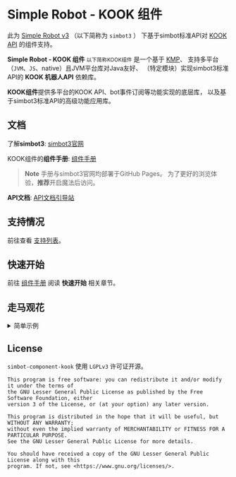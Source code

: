 # Simple Robot - KOOK 组件

此为 [Simple Robot v3][simbot3] （以下简称为 `simbot3` ） 下基于simbot标准API对 [KOOK API](https://www.kookapp.cn/) 的组件支持。

**Simple Robot - KOOK 组件** <small>以下简称KOOK组件</small> 
是一个基于 [KMP](https://kotlinlang.org/docs/multiplatform.html)、
支持多平台（`JVM`、`JS`、native）且JVM平台库对Java友好、
（特定模块）实现simbot3标准API的 **KOOK 机器人API** 依赖库。

**KOOK组件**提供多平台的KOOK API、bot事件订阅等功能实现的底层库，
以及基于simbot3标准API的高级功能应用库。

## 文档

了解**simbot3**: [simbot3官网](https://simbot.forte.love)

KOOK组件的**组件手册**: [组件手册][website]

> **Note**
> 手册与simbot3官网均部署于GitHub Pages。
> 为了更好的浏览体验，**推荐**开启魔法后访问。

**API文档**: [API文档引导站](https://docs.simbot.forte.love)

## 支持情况

前往查看 [支持列表](support-list.md)。

## 快速开始

前往 [组件手册][website] 阅读 **快速开始** 相关章节。

## 走马观花

<details>
<summary>简单示例</summary>

> **Note**
> Java开发者可直接参考 [组件手册][website] 中**快速开始**相关示例的Java部分代码。

> 使用 Kotlin + `simbot-component-kook-core` 配合 `simboot-core-spring-boot-starter` 使用 `Spring Boot` 的情况下：

```kotlin
// simbot-core / simbot-boot
suspend fun KookContactMessageEvent.onEvent() {
    author().send("Hello World")
}
```

```kotlin
// simbot-boot
@Listener
@Filter("签到")
suspend fun KookChannelMessageEvent.onEvent() {
    reply("签到成功")
}
```

```kotlin
@Listener
@Filter("叫我{{name,.+}}")
suspend fun KookChannelMessageEvent.onEvent(@FilterValue("name") name: String) {
    group.send(At(author.id) + "好的，以后就叫你$name了".toText())
}
```

简单的完整示例：
> (使用 Kotlin + `simbot-component-kook-core`, 非 Spring Boot 的情况下：)

```kotlin
suspend fun main() {
    createSimpleApplication {
        // 注册并使用Kook组件。
        useKook()
        
        // 注册各种监听函数
        listeners {
            // 监听联系人(私聊)消息
            // 此事件的逻辑：收到消息，回复一句"你说的是："，
            // 然后再复读一遍你说的话。
            ContactMessageEvent { event ->
                val contact: Contact = event.source()
                contact.send("你说的是：")
                contact.send(event.messageContent)
            }
        }
        
        // 注册kook的bot
        kookBots {
            val bot = register("client_id", "token")
            // bot需要start才能连接服务器、初始化信息等。
            bot.start()
        }
    }.join() // join, 挂起直到被终止。
}
```

</details>


## License

`simbot-component-kook` 使用 `LGPLv3` 许可证开源。

```
This program is free software: you can redistribute it and/or modify it under the terms of 
the GNU Lesser General Public License as published by the Free Software Foundation, either 
version 3 of the License, or (at your option) any later version.

This program is distributed in the hope that it will be useful, but WITHOUT ANY WARRANTY;
without even the implied warranty of MERCHANTABILITY or FITNESS FOR A PARTICULAR PURPOSE. 
See the GNU Lesser General Public License for more details.

You should have received a copy of the GNU Lesser General Public License along with this 
program. If not, see <https://www.gnu.org/licenses/>.
```

[m-api]: simbot-component-kook-api
[m-stdlib]: simbot-component-kook-stdlib
[m-core]: simbot-component-kook-core
[simbot3]: https://github.com/simple-robot/simpler-robot

[website]: https://component-kook.simbot.forte.love/
